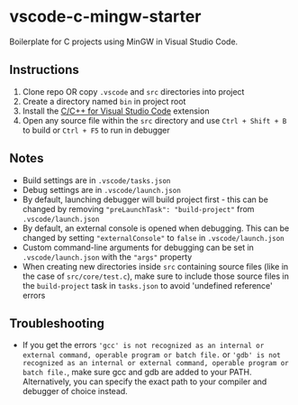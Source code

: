 # vscode-c-mingw-starter

Boilerplate for C projects using MinGW in Visual Studio Code.

## Instructions

1. Clone repo OR copy `.vscode` and `src` directories into project
2. Create a directory named `bin` in project root
3. Install the [C/C++ for Visual Studio Code](https://marketplace.visualstudio.com/items?itemName=ms-vscode.cpptools) extension
4. Open any source file within the `src` directory and use `Ctrl + Shift + B` to build or `Ctrl + F5` to run in debugger

## Notes

- Build settings are in `.vscode/tasks.json`
- Debug settings are in `.vscode/launch.json`
- By default, launching debugger will build project first - this can be changed by removing `"preLaunchTask": "build-project"` from `.vscode/launch.json`
- By default, an external console is opened when debugging. This can be changed by setting `"externalConsole"` to `false` in `.vscode/launch.json`
- Custom command-line arguments for debugging can be set in `.vscode/launch.json` with the `"args"` property
- When creating new directories inside `src` containing source files (like in the case of `src/core/test.c`), make sure to include those source files in the `build-project` task in `tasks.json` to avoid 'undefined reference' errors

## Troubleshooting

- If you get the errors `'gcc' is not recognized as an internal or external command, operable program or batch file.` or `'gdb' is not recognized as an internal or external command, operable program or batch file.`, make sure gcc and gdb are added to your PATH. Alternatively, you can specify the exact path to your compiler and debugger of choice instead.
